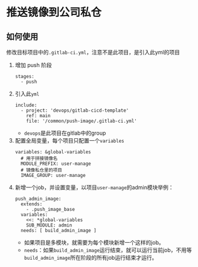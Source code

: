 # 推送镜像到公司私仓

## 如何使用

修改目标项目中的`.gitlab-ci.yml`，注意不是此项目，是引入此yml的项目

1. 增加 push 阶段
    ```
    stages:
      - push
    ```
2. 引入此`yml`
    ```
    include:
      - project: 'devops/gitlab-cicd-template'
        ref: main
        file: '/common/push-image/.gitlab-ci.yml'
    ```
    + `devops`是此项目在gitlab中的group
3. 配置全局变量，每个项目只配置一个`variables`
    ```
    variables: &global-variables
      # 用于拼接镜像名
      MODULE_PREFIX: user-manage
      # 镜像私仓里的项目
      IMAGE_GROUP: user-manage
    ```
4. 新增一个job，并设置变量，以项目`user-manage`的admin模块举例：
    ```
    push_admin_image:
      extends:
        - .push_image_base
      variables:
        <<: *global-variables
        SUB_MODULE: admin
      needs: [ build_admin_image ]
    ```
    + 如果项目是多模块，就需要为每个模块新增一个这样的job。
    + `needs`：如果`build_admin_image`运行结束，就可以运行当前job，不用等`build_admin_image`所在阶段的所有job运行结束才运行。
